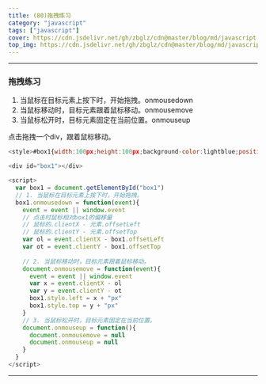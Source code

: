 ```yaml
---
title: (80)拖拽练习
category: "javascript"
tags: ["javascript"]
cover: https://cdn.jsdelivr.net/gh/zbglz/cdn@master/blog/md/javascript.svg
top_img: https://cdn.jsdelivr.net/gh/zbglz/cdn@master/blog/md/javascript.svg
---
```


***

### 拖拽练习

1. 当鼠标在目标元素上按下时，开始拖拽。onmousedown
2. 当鼠标移动时，目标元素跟着鼠标移动。onmousemove
3. 当鼠标松开时，目标元素固定在当前位置。onmouseup

点击拖拽一个div，跟着鼠标移动。


```js html
<style>#box1{width:100px;height:100px;background-color:lightblue;position:absolute;}</style>

<div id="box1"></div>

<script>
  var box1 = document.getElementById("box1")
  // 1. 当鼠标在目标元素上按下时，开始拖拽。
  box1.onmousedown = function(event){
    event = event || window.event
    // 点击时鼠标相对box1的偏移量
    // 鼠标的.clientX - 元素.offsetLeft
    // 鼠标的.clientY - 元素.offsetTop
    var ol = event.clientX - box1.offsetLeft
    var ot = event.clientY - box1.offsetTop
    
    // 2. 当鼠标移动时，目标元素跟着鼠标移动。
    document.onmousemove = function(event){
      event = event || window.event
      var x = event.clientX - ol
      var y = event.clientY - ot
      box1.style.left = x + "px"
      box1.style.top = y + "px"
    }
    // 3. 当鼠标松开时，目标元素固定在当前位置。
    document.onmouseup = function(){
      document.onmousemove = null
      document.onmouseup = null
    }
  }
</script>
```


***